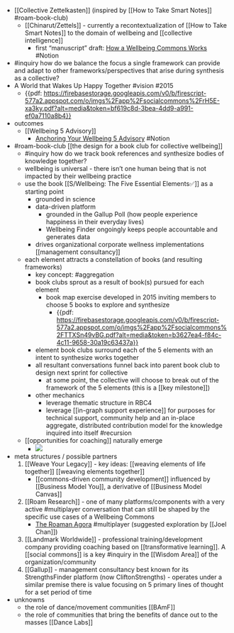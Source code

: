 - [[Collective Zettelkasten]] (inspired by [[How to Take Smart Notes]] #roam-book-club)
    - [[Chinarut/Zettels]] - currently a recontextualization of [[How to Take Smart Notes]] to the domain of wellbeing and [[collective intelligence]]
        - first “manuscript” draft: [How a Wellbeing Commons Works](https://www.notion.so/communitygarden/How-a-Wellbeing-Commons-Works-40db6c79b06849a9839481f983c85ec5) #Notion
- #inquiry how do we balance the focus a single framework can provide and adapt to other frameworks/perspectives that arise during synthesis as a collective?
- A World that Wakes Up Happy Together #vision #2015
    - {{pdf: https://firebasestorage.googleapis.com/v0/b/firescript-577a2.appspot.com/o/imgs%2Fapp%2Fsocialcommons%2FrH5E-xa3ky.pdf?alt=media&token=bf619c8d-3bea-4dd9-a991-ef0a7110a8b4}}
- outcomes
    - [[Wellbeing 5 Advisory]]
        - [Anchoring Your Wellbeing 5 Advisory](https://www.notion.so/communitygarden/Anchoring-Your-Wellbeing-5-Advisory-b4cba9a9dc234fb2b2aabd0454cf19df) #Notion
- #roam-book-club [[the design for a book club for collective wellbeing]]
    - #inquiry how do we track book references and synthesize bodies of knowledge together?
    - wellbeing is universal - there isn’t one human being that is not impacted by their wellbeing practice
    - use the book [[S/Wellbeing: The Five Essential Elements✅]] as a starting point
        - grounded in science
        - data-driven platform
            - grounded in the Gallup Poll (how people experience happiness in their everyday lives)
            - Wellbeing Finder ongoingly keeps people accountable and generates data
        - drives organizational corporate wellness implementations [[management consultancy]]
    - each element attracts a constellation of books (and resulting frameworks)
        - key concept: #aggregation
        - book clubs sprout as a result of book(s) pursued for each element
            - book map exercise developed in 2015 inviting members to choose 5 books to explore and synthesize
                - {{pdf: https://firebasestorage.googleapis.com/v0/b/firescript-577a2.appspot.com/o/imgs%2Fapp%2Fsocialcommons%2FTTXSn49vBG.pdf?alt=media&token=b3627ea4-f84c-4c11-9658-30a19c63437a}}
        - element book clubs surround each of the 5 elements with an intent to synthesize works together
        - all resultant conversations funnel back into parent book club to design next sprint for collective
            - at some point, the collective will choose to break out of the framework of the 5 elements (this is a [[key milestone]])
        - other mechanics
            - leverage thematic structure in RBC4
            - leverage [[in-graph support experience]] for purposes for technical support, community help and an in-place aggregate, distributed contribution model for the knowledge inquired into itself #recursion
    - [[opportunities for coaching]] naturally emerge
        - ![](https://firebasestorage.googleapis.com/v0/b/firescript-577a2.appspot.com/o/imgs%2Fapp%2Fsocialcommons%2FX02OmXDM64.png?alt=media&token=32c6d69b-aad2-4ee3-8791-487433c391f8)
- meta structures / possible partners
    1. [[Weave Your Legacy]] - key ideas: [[weaving elements of life together]] [[weaving elements together]]
        - [[commons-driven community development]] influenced by [[Business Model You]], a derivative of [[Business Model Canvas]]
    2. [[Roam Research]] - one of many platforms/components with a very active #multiplayer conversation that can still be shaped by the specific use cases of a Wellbeing Commons
        - [The Roaman Agora](https://roamresearch.com/#/app/The-Roaman-Agora/page/wujSyfjAu) #multiplayer (suggested exploration by [[Joel Chan]])
    3. [[Landmark Worldwide]] - professional training/development company providing coaching based on [[transformative learning]]. A [[social commons]] is a key #inquiry in the [[Wisdom Area]] of the organization/community
    4. [[Gallup]] - management consultancy best known for its StrengthsFinder platform (now CliftonStrengths) - operates under a similar premise there is value focusing on 5 primary lines of thought for a set period of time
- unknowns
    - the role of dance/movement communities [[BAmF]]
    - the role of communities that bring the benefits of dance out to the masses [[Dance Labs]]
